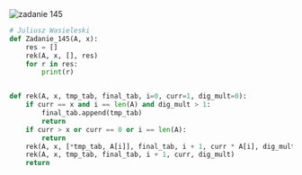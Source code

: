 <picture>
  <source srcset="../../srt/zbior_zadan/145.png" media="(prefers-color-scheme: light)">
  <source srcset="../../srt/zbior_zadan/black_145.png" media="(prefers-color-scheme: dark)">
  <img src="../../srt/zbior_zadan/black_145.png" alt="zadanie 145">
</picture>

```python
# Juliusz Wasieleski
def Zadanie_145(A, x):
    res = []
    rek(A, x, [], res)
    for r in res:
        print(r)


def rek(A, x, tmp_tab, final_tab, i=0, curr=1, dig_mult=0):
    if curr == x and i == len(A) and dig_mult > 1:
        final_tab.append(tmp_tab)
        return
    if curr > x or curr == 0 or i == len(A):
        return
    rek(A, x, [*tmp_tab, A[i]], final_tab, i + 1, curr * A[i], dig_mult + 1)
    rek(A, x, tmp_tab, final_tab, i + 1, curr, dig_mult)
    return



```


